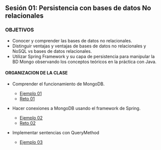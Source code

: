 
## Sesión 01: Persistencia con bases de datos No relacionales

### OBJETIVOS 

- Conocer y comprender las bases de datos no relacionales.
- Distinguir ventajas y ventajas de bases de datos no relacionales y NoSQL vs bases de datos relacionales.
- Utilizar Spring Framework y su capa de persistencia para manipular la BD Mongo observando los conceptos teóricos en la práctica con Java.


#### ORGANIZACION DE LA CLASE 

- Comprender el funcionamiento de MongoDB.
	- [Ejemplo 01](Ejemplo-01)
	- [Reto 01](Reto-01)
	
- Hacer conexiones a MongoDB usando el framework de Spring.	
	- [Ejemplo 02](Ejemplo-02)
	- [Reto 02](Reto-02)
	
- Implementar sentencias con QueryMethod
	- [Ejemplo 03](Ejemplo-03)
